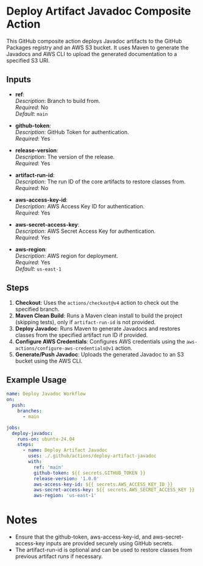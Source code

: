# Deploy Artifact Javadoc Composite Action

This GitHub composite action deploys Javadoc artifacts to the GitHub Packages registry and an AWS S3 bucket. It uses Maven to generate the Javadocs and AWS CLI to upload the generated documentation to a specified S3 URI.

## Inputs

- **ref**:  
  *Description*: Branch to build from.  
  *Required*: No  
  *Default*: `main`

- **github-token**:  
  *Description*: GitHub Token for authentication.  
  *Required*: Yes  

- **release-version**:  
  *Description*: The version of the release.  
  *Required*: Yes  

- **artifact-run-id**:  
  *Description*: The run ID of the core artifacts to restore classes from.  
  *Required*: No  

- **aws-access-key-id**:  
  *Description*: AWS Access Key ID for authentication.  
  *Required*: Yes  

- **aws-secret-access-key**:  
  *Description*: AWS Secret Access Key for authentication.  
  *Required*: Yes  

- **aws-region**:  
  *Description*: AWS region for deployment.  
  *Required*: Yes  
  *Default*: `us-east-1`

## Steps

1. **Checkout**: Uses the `actions/checkout@v4` action to check out the specified branch.
2. **Maven Clean Build**: Runs a Maven clean install to build the project (skipping tests), only if `artifact-run-id` is not provided.
3. **Deploy Javadoc**: Runs Maven to generate Javadocs and restores classes from the specified artifact run ID if provided.
4. **Configure AWS Credentials**: Configures AWS credentials using the `aws-actions/configure-aws-credentials@v1` action.
5. **Generate/Push Javadoc**: Uploads the generated Javadoc to an S3 bucket using the AWS CLI.

## Example Usage

```yaml
name: Deploy Javadoc Workflow
on:
  push:
    branches:
      - main

jobs:
  deploy-javadoc:
    runs-on: ubuntu-24.04
    steps:
      - name: Deploy Artifact Javadoc
        uses: ./.github/actions/deploy-artifact-javadoc
        with:
          ref: 'main'
          github-token: ${{ secrets.GITHUB_TOKEN }}
          release-version: '1.0.0'
          aws-access-key-id: ${{ secrets.AWS_ACCESS_KEY_ID }}
          aws-secret-access-key: ${{ secrets.AWS_SECRET_ACCESS_KEY }}
          aws-region: 'us-east-1'
```

# Notes

- Ensure that the github-token, aws-access-key-id, and aws-secret-access-key inputs are provided securely using GitHub secrets.
- The artifact-run-id is optional and can be used to restore classes from previous artifact runs if necessary.

